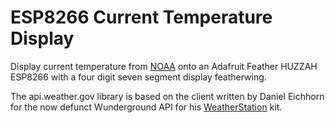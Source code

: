 # ESP8266 Current Temperature Display

Display current temperature from [NOAA](https://www.weather.gov/documentation/services-web-api) onto an Adafruit Feather HUZZAH ESP8266 with a four digit seven segment display featherwing.

The api.weather.gov library is based on the client written by Daniel Eichhorn for the now defunct Wunderground API for his [WeatherStation](https://blog.squix.org/weatherstation-getting-code-adapting-it) kit.
